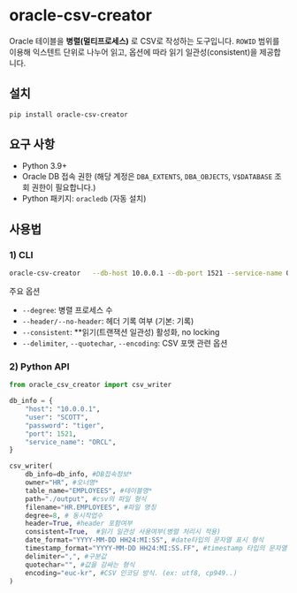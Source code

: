 # oracle-csv-creator

Oracle 테이블을 **병렬(멀티프로세스)** 로 CSV로 작성하는 도구입니다. `ROWID` 범위를 이용해
익스텐트 단위로 나누어 읽고, 옵션에 따라 읽기 일관성(consistent)을 제공합니다.

## 설치
```bash
pip install oracle-csv-creator
```

## 요구 사항
- Python 3.9+
- Oracle DB 접속 권한 (해당 계정은 `DBA_EXTENTS`, `DBA_OBJECTS`, `V$DATABASE` 조회 권한이 필요합니다.)
- Python 패키지: `oracledb` (자동 설치)

## 사용법

### 1) CLI
```bash
oracle-csv-creator   --db-host 10.0.0.1 --db-port 1521 --service-name ORCL   --db-user SCOTT --db-password tiger   --owner HR --table EMPLOYEES   --path ./output --filename HR.EMPLOYEES   --degree 8 --header   --date-format "YYYY-MM-DD HH24:MI:SS"   --timestamp-format "YYYY-MM-DD HH24:MI:SS.FF"   --delimiter "," --quotechar ""   --encoding euc-kr --consistent
```

주요 옵션
- `--degree`: 병렬 프로세스 수
- `--header/--no-header`: 헤더 기록 여부 (기본: 기록)
- `--consistent`: **읽기(트랜잭션 일관성) 활성화, no locking
- `--delimiter`, `--quotechar`, `--encoding`: CSV 포맷 관련 옵션

### 2) Python API
```python
from oracle_csv_creator import csv_writer

db_info = {
    "host": "10.0.0.1",
    "user": "SCOTT",
    "password": "tiger",
    "port": 1521,
    "service_name": "ORCL",
}

csv_writer(
    db_info=db_info, #DB접속정보*
    owner="HR", #오너명*
    table_name="EMPLOYEES", #테이블명*
    path="./output", #csv의 파일 형식
    filename="HR.EMPLOYEES", #파일 명칭
    degree=8, # 동시작업수
    header=True, #header 포함여부
    consistent=True,  #읽기 일관성 사용여부(병렬 처리시 적용)
    date_format="YYYY-MM-DD HH24:MI:SS", #date타입의 문자열 표시 형식
    timestamp_format="YYYY-MM-DD HH24:MI:SS.FF", #timestamp 타입의 문자열 표시 형식
    delimiter=",", #구분값
    quotechar="", #값을 감싸는 형식
    encoding="euc-kr", #CSV 인코딩 방식. (ex: utf8, cp949..)
)
```